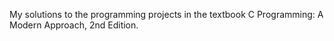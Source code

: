 My solutions to the programming projects in the textbook C Programming: A Modern Approach, 2nd Edition.

